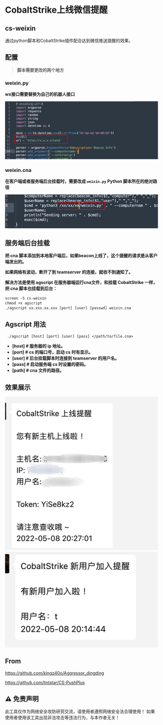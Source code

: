 # CobaltStrike上线微信提醒

## cs-weixin

通过python脚本和CobaltStrike插件配合达到微信推送提醒的效果。

## 配置

> **脚本需要更改的两个地方**

### weixin.py

**wx接口需要替换为自己的机器人接口**

![image-20220508203905735](README.assets/image-20220508203905735.png)

### weixin.cna

**在客户端或者服务端后台挂载时，需要改成 `weixin.py` Python 脚本所在的绝对路径**

![image-20220508204004172](README.assets/image-20220508204004172.png)

## 服务端后台挂载

**把 cna 脚本添加到本地客户端后，如果beacon上线了，这个提醒的请求是从客户端发出的。**

**如果网络有波动，断开了到 teamserver 的连接，就收不到通知了。**

**解决方法是使用 agscript 在服务器端运行cna文件，和挂载 CobaltStrike 一样，把 cna 脚本也挂载到后台：**

```shell
screen -S cs-weixin
chmod +x agscript
./agscript xx.xxx.xx.xxx [port] [user] [passwd] weixin.cna
```

## Agscript 用法

```
 ./agscript [host] [port] [user] [pass] </path/to/file.cna>
```

- **[host] # 服务器的 ip 地址。**
- **[port] # cs 的端口号，启动 cs 时有显示。**
- **[user] # 后台挂载脚本时连接到 teamserver 的用户名。**
- **[pass] # 启动服务端 cs 时设置的密码。**
- **[path] # cna 文件的路径。**

## 效果展示

<img src="README.assets/image-20220508204142358.png" alt="image-20220508204142358" style="zoom:150%;" />



<img src="README.assets/image-20220508204155434.png" alt="image-20220508204155434" style="zoom:150%;" />

## From

https://github.com/kingz40o/Aggressor_dingding

https://github.com/lintstar/CS-PushPlus

## ⚠️ 免责声明

此工具仅作为网络安全攻防研究交流，请使用者遵照网络安全法合理使用！ 如果使用者使用该工具出现非法攻击等违法行为，与本作者无关！
